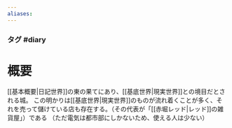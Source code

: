 ```yaml
---
aliases:
---
```

### タグ #diary 
# 概要
[[基本概要|日記世界]]の東の果てにあり、[[基底世界|現実世界]]との境目だとされる城。
この明かりは[[基底世界|現実世界]]のものが流れ着くことが多く、それを売って儲けている店も存在する。（その代表が「[[赤堀レッド|レッド]]の雑貨屋」）である
（ただ電気は都市部にしかないため、使える人は少ない）